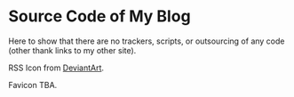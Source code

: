 # Source Code of My Blog
Here to show that there are no trackers, scripts, or outsourcing of any code (other thank links to my other site).

RSS Icon from [DeviantArt](https://www.deviantart.com/mckee91/art/RSS-Icon-Apple-iPhone-style-170988270).

Favicon TBA.

